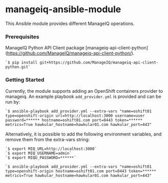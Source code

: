 # manageiq-ansible-module

This Ansible module provides different ManageIQ operations. 


### Prerequisites

ManageIQ Python API Client package [manageiq-api-client-python] (https://github.com/ManageIQ/manageiq-api-client-python/).

    `$ pip install git+https://github.com/ManageIQ/manageiq-api-client-python.git`

### Getting Started

Currently, the module supports adding an OpenShift containers provider to manageiq.
An example playbook `add_provider.yml` is provided and can be run by:

    `$ ansible-playbook add_provider.yml --extra-vars "name=oshift01 type=openshift-origin url=http://localhost:3000 username=user password=****** hostname=oshift01.com port=8443 token=****** metrics=True hawkular_hostname=hawkular01.com hawkular_port=443"

Alternatively, it is possible to add the following environment variables, and remove them from the extra-vars string:

    `$ export MIQ_URL=http://localhost:3000`
    `$ export MIQ_USERNAME=admin`
    `$ export MIQU_PASSWORD=******`

    `$ ansible-playbook add_provider.yml --extra-vars "name=oshift01 type=openshift-origin hostname=oshift01.com port=8443 token=****** metrics=True hawkular_hostname=hawkular01.com hawkular_port=443"

